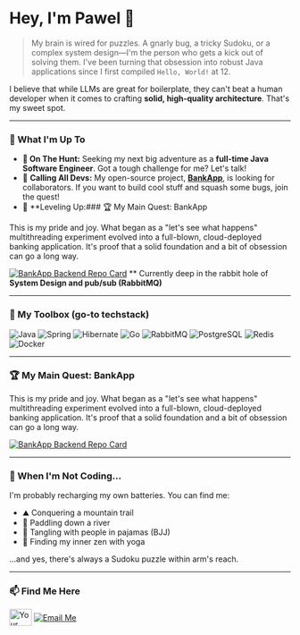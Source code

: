 # Hey, I'm Pawel 👋

> My brain is wired for puzzles. A gnarly bug, a tricky Sudoku, or a complex system design—I'm the person who gets a kick out of solving them. I've been turning that obsession into robust Java applications since I first compiled `Hello, World!` at 12.

I believe that while LLMs are great for boilerplate, they can't beat a human developer when it comes to crafting **solid, high-quality architecture**. That's my sweet spot.

---

### 🚀 What I'm Up To

-   **🎯 On The Hunt:** Seeking my next big adventure as a **full-time Java Software Engineer**. Got a tough challenge for me? Let's talk!
-   🤝 **Calling All Devs:** My open-source project, **[BankApp](https://github.com/BankApp-project)**, is looking for collaborators. If you want to build cool stuff and squash some bugs, join the quest!
-   🌱 **Leveling Up:### 🏆 My Main Quest: BankApp

This is my pride and joy. What began as a "let's see what happens" multithreading experiment evolved into a full-blown, cloud-deployed banking application. It's proof that a solid foundation and a bit of obsession can go a long way.

[![BankApp Backend Repo Card](https://github-readme-stats.vercel.app/api/pin/?username=BankApp-project&repo=bankapp-backend&theme=tokyonight&show_owner=true)](https://github.com/BankApp-project/bankapp-backend)
** Currently deep in the rabbit hole of **System Design and pub/sub (RabbitMQ)**

---

### 🧰 My Toolbox (go-to techstack)

<p align="left">
  <img src="https://img.shields.io/badge/Java-21-ED8B00?style=for-the-badge&logo=openjdk&logoColor=white" alt="Java"/>
  <img src="https://img.shields.io/badge/Spring-6DB33F?style=for-the-badge&logo=spring&logoColor=white" alt="Spring"/>
  <img src="https://img.shields.io/badge/Hibernate-59666C?style=for-the-badge&logo=hibernate&logoColor=white" alt="Hibernate"/>
  <img src="https://img.shields.io/badge/Go-00ADD8?style=for-the-badge&logo=go&logoColor=white" alt="Go"/>
  <img src="https://img.shields.io/badge/RabbitMQ-FF6600?style=for-the-badge&logo=rabbitmq&logoColor=white" alt="RabbitMQ"/>
  <img src="https://img.shields.io/badge/PostgreSQL-4479A1?style=for-the-badge&logo=postgresql&logoColor=white" alt="PostgreSQL"/>
  <img src="https://img.shields.io/badge/Redis-DC382D?style=for-the-badge&logo=redis&logoColor=white" alt="Redis"/>
  <img src="https://img.shields.io/badge/Docker-2496ED?style=for-the-badge&logo=docker&logoColor=white" alt="Docker"/>
</p>

---

### 🏆 My Main Quest: BankApp

This is my pride and joy. What began as a "let's see what happens" multithreading experiment evolved into a full-blown, cloud-deployed banking application. It's proof that a solid foundation and a bit of obsession can go a long way.

[![BankApp Backend Repo Card](https://github-readme-stats.vercel.app/api/pin/?username=BankApp-project&repo=bankapp-backend&theme=tokyonight&show_owner=true)](https://github.com/BankApp-project/bankapp-backend)

---

### 🔋 When I'm Not Coding...

I'm probably recharging my own batteries. You can find me:
-   ⛰️ Conquering a mountain trail
-   🛶 Paddling down a river
-   🥋 Tangling with people in pajamas (BJJ)
-   🧘 Finding my inner zen with yoga

...and yes, there's always a Sudoku puzzle within arm's reach.

---

### 📫 Find Me Here
<p align="left">
  <a href="https://linkedin.mackiewicz.info" target="blank"><img align="center" src="https://raw.githubusercontent.com/rahuldkjain/github-profile-readme-generator/master/src/images/icons/Social/linked-in-alt.svg" alt="Your LinkedIn" height="30" width="40" /></a>
  <a href="mailto:git@mackiewicz.info" target="blank"><img align="center" src="https://img.shields.io/badge/Contact_Me-333333?style=for-the-badge&logo=minutemailer&logoColor=white" alt="Email Me" /></a>
</p>
